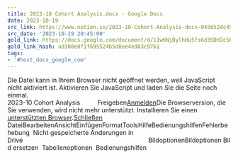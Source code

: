 ```yaml
---
title: 2023-10 Cohort Analysis.docx - Google Docs
date: 2023-10-19
src_link: https://www.notion.so/2023-10-Cohort-Analysis-docx-045652dc45f54498805908d5b29309be
src_date: '2023-10-19 20:45:00'
gold_link: https://docs.google.com/document/d/11w6NjDylhHu5fs6d3SDH2cS6d1_oSYcc/edit
gold_link_hash: ad308e0f1f695524b5d8ee4ed83c9761
tags:
- '#host_docs_google_com'
---
```


Die Datei kann in Ihrem Browser nicht geöffnet werden, weil JavaScript nicht aktiviert ist. Aktivieren Sie JavaScript und laden Sie die Seite noch einmal.  
2023-10 Cohort Analysis          Freigeben[Anmelden](https://accounts.google.com/ServiceLogin?service=wise&passive=1209600&osid=1&continue=https://docs.google.com/document/d/11w6NjDylhHu5fs6d3SDH2cS6d1_oSYcc/edit&followup=https://docs.google.com/document/d/11w6NjDylhHu5fs6d3SDH2cS6d1_oSYcc/edit&ltmpl=docs&ec=GAZAGQ)Die Browserversion, die Sie verwenden, wird nicht mehr unterstützt. Installieren Sie einen [unterstützten Browser](https://support.google.com/docs/answer/2375082?hl=de).[Schließen](#)  
DateiBearbeitenAnsichtEinfügenFormatToolsHilfeBedienungshilfenFehlerbehebung  Nicht gespeicherte Änderungen in Drive                                                                        BildoptionenBildoptionen Bild ersetzen  Tabellenoptionen  Bedienungshilfen